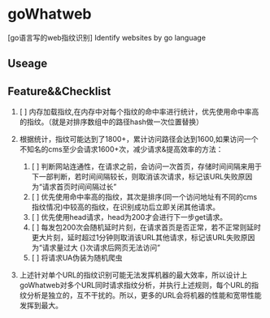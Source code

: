 # goWhatweb
[go语言写的web指纹识别] Identify websites by go language
## Useage

## Feature&&Checklist
1. [ ] 内存加载指纹,在内存中对每个指纹的命中率进行统计，优先使用命中率高的指纹。（就是对排序数组中的路径hash做一次位置替换）

2. 根据统计，指纹可能达到了1800+，累计访问路径会达到1600,如果访问一个不知名的cms至少会请求1600+次，减少请求&提高效率的方法：
    1. [ ] 判断网站连通性，在请求之前，会访问一次首页，存储时间间隔来用于下一部判断，若时间间隔较长，则取消该次请求，标记该URL失败原因为“请求首页时间间隔过长”
    2. [ ] 优先使用命中率高的指纹，其次是排序(同一个访问地址有不同的cms指纹情况)中较高的指纹，在识别成功后立即关闭其他请求。
    3. [ ] 优先使用head请求，head为200才会进行下一步get请求。
    4. [ ] 每发包200次会随机延时片刻，在请求首页是否正常，若不正常则延时更大片刻，延时超过1分钟则取消该URL其他请求，标记该URL失败原因为“请求量过大 {}次请求后网页无法访问”
    5. [ ] 将请求UA伪装为随机爬虫
3. 上述针对单个URL的指纹识别可能无法发挥机器的最大效率，所以设计上goWhatweb对多个URL同时请求指纹分析，并执行上述规则，每个URL的指纹分析是独立的，互不干扰的。所以，更多的URL会将机器的性能和宽带性能发挥到最大。